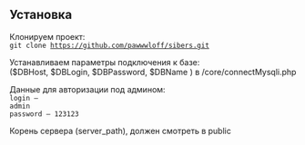 ## Установка

Клонируем проект:<br> 
<code>git clone https://github.com/pawwwloff/sibers.git</code>

Устанавливаем параметры подключения к базе:<br>
($DBHost, $DBLogin, $DBPassword, $DBName ) в /core/connectMysqli.php

Данные для авторизации под админом:<br>
<code>login – admin</code><br>
<code>password – 123123</code>

Корень сервера (server_path), должен смотреть в public
